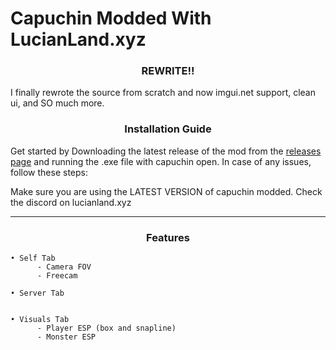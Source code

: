 # Capuchin Modded With LucianLand.xyz

### <p align="center"> REWRITE!! </p>
I finally rewrote the source from scratch and now imgui.net support, clean ui, and SO much more.
 
### <p align="center"> Installation Guide </p>

Get started by Downloading the latest release of the mod from the [releases page](https://github.com/LucianLand-xyz/CapuchinModded/releases/tag/Offical) and running the .exe file with capuchin open. In case of any issues, follow these steps:

Make sure you are using the LATEST VERSION of capuchin modded.
Check the discord on lucianland.xyz

-----
### <p align="center"> Features </p>

```
• Self Tab
      - Camera FOV
      - Freecam

• Server Tab
      

• Visuals Tab
      - Player ESP (box and snapline)
      - Monster ESP

```

